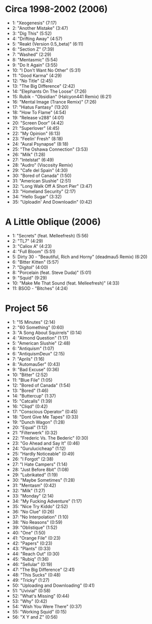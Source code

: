 # Circa 1998-2002 (2006)

- 1: "Xeogenesis" (7:17)
- 2: "Another Mistake" (3:47)
- 3: "Dig This" (5:52)
- 4: "Drifting Away" (4:57)
- 5: "Reakt (Version 0.5_beta)" (6:11)
- 6: "Section Z" (7:39)
- 7: "Washed" (2:29)
- 8: "Mentasmic" (5:54)
- 9: "Do It Again" (3:55)
- 10: "I Don't Want No Other" (5:31)
- 11: "Good Karma" (4:29)
- 12: "No Title" (2:45)
- 13: "The Big Difference" (2:42)
- 14: "Elephants On The Loose" (7:26)
- 15: Rubik - "Obsidian" (Halcyon441 Remix) (6:21)
- 16: "Mental Image (Trance Remix)" (7:26)
- 17: "Hiatus Fantasy" (13:20)
- 18: "How To Flame" (4:54)
- 19: "Release v288" (4:01)
- 20: "Screen Door" (4:42)
- 21: "Superlover" (4:45)
- 22: "My Opinion" (6:13)
- 23: "Feelin' Fresh" (8:18)
- 24: "Aural Psynapse" (8:18)
- 25: "The Oshawa Connection" (3:53)
- 26: "Milk" (1:28)
- 27: "Intelstat" (6:49)
- 28: "Audro" (Viscosity Remix)
- 29: "Cafe del Spain" (4:30)
- 30: "Bored of Canada" (1:50)
- 31: "American Slushie" (2:51)
- 32: "Long Walk Off A Short Pier" (3:47)
- 33: "Homeland Security" (2:17)
- 34: "Hello Sugar" (3:32)
- 35: "Uploadin' And Downloadin" (0:42)

# A Little Oblique (2006)

- 1: "Secrets" (feat. Melleefresh) (5:56)
- 2: "TL7" (4:29)
- 3: "Caliox A" (4:23)
- 4: "Full Bloom" (5:51)
- 5: Dirty 30 - "Beautiful, Rich and Horny" (deadmau5 Remix) (6:20)
- 6: "Bitter Kitten" (5:57)
- 7: "Digitol" (4:00)
- 8: "Porcelain (feat. Steve Duda)" (5:01)
- 9: "Squid" (9:29)
- 10: "Make Me That Sound (feat. Melleefresh)" (4:33)
- 11: BSOD - "Bitches" (4:24)

# Project 56 

- 1: "15 Minutes" (2:14)
- 2: "60 Something" (0:60)
- 3: "A Song About Squirrels" (0:14)
- 4: "Almond Question" (1:17)
- 5: "American Slushie" (2:48)
- 6: "Antiquism" (1:07)
- 6: "AntiquismDeux" (2:15)
- 7: "Aprils" (1:16)
- 8: "Automau5er" (0:43)
- 9: "Bad Excuse" (0:36)
- 10: "Bitter" (2:52)
- 11: "Blue File" (1:05)
- 12: "Bored of Canada" (1:54)
- 13: "Bored" (1:46)
- 14: "Buttercup" (1:37)
- 15: "Catcalls" (1:39)
- 16: "Cliqd" (0:42)
- 17: "Conscious Operator" (0:45)
- 18: "Dont Give Me Tapes" (0:33)
- 19: "Dunch Wagon" (1:28)
- 20: "Equal" (1:12)
- 21: "Filterwerk" (0:32)
- 22: "Frederic Vs. The Bederic" (0:30)
- 23: "Go Ahead and Say It" (0:46)
- 24: "Gurulucicheap" (1:12)
- 25: "Hardly Noticeable" (0:49)
- 26: "I Forgot" (2:38)
- 27: "I Hate Campers" (1:14)
- 28: "Just Before 8bit" (1:08)
- 29: "Lubrikated" (1:19)
- 30: "Maybe Sometimes" (1:28)
- 31: "Mentasm" (0:42)
- 32: "Milk" (1:27)
- 33: "Monday" (2:14)
- 34: "My Fucking Adventure" (1:17)
- 35: "Nice Try Kiddo" (2:52)
- 36: "No Clue" (0:26)
- 37: "No Interpolation" (1:10)
- 38: "No Reasons" (0:59)
- 39: "Oblistique" (1:52)
- 40: "One" (1:50)
- 41: "Orange File" (0:23)
- 42: "Papers" (0:23)
- 43: "Plants" (0:33)
- 44: "Reach Out" (0:30)
- 45: "Rubiq" (1:36)
- 46: "Sellular" (0:19)
- 47: "The Big Difference" (2:41)
- 48: "This Sucks" (0:48)
- 49: "Tricky" (1:27)
- 50: "Uploading and Downloading" (0:41)
- 51: "Uvivial" (0:58)
- 52: "What's Missing" (0:44)
- 53: "Why" (0:42)
- 54: "Wish You Were There" (0:37)
- 55: "Working Squid" (0:15)
- 56: "X Y and Z" (0:56)
